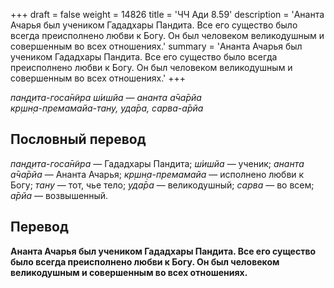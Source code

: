+++
draft = false
weight = 14826
title = 'ЧЧ Ади 8.59'
description = 'Ананта Ачарья был учеником Гададхары Пандита. Все его существо было всегда преисполнено любви к Богу. Он был человеком великодушным и совершенным во всех отношениях.'
summary = 'Ананта Ачарья был учеником Гададхары Пандита. Все его существо было всегда преисполнено любви к Богу. Он был человеком великодушным и совершенным во всех отношениях.'
+++

_пан̣д̣ита-госа̄н̃ира ш́ишйа — ананта а̄ча̄рйа  
кр̣шн̣а-премамайа-тану, уда̄ра, сарва-а̄рйа_

## Пословный перевод

_пан̣д̣ита_\-_госа̄н̃ира_ — Гададхары Пандита; _ш́ишйа_ — ученик; _ананта_ _а̄ча̄рйа_ — Ананта Ачарья; _кр̣шн̣а_\-_премамайа_ — исполнено любви к Богу; _тану_ — тот, чье тело; _уда̄ра_ — великодушный; _сарва_ — во всем; _а̄рйа_ — возвышенный.

## Перевод

**Ананта Ачарья был учеником Гададхары Пандита. Все его существо было всегда преисполнено любви к Богу. Он был человеком великодушным и совершенным во всех отношениях.**
